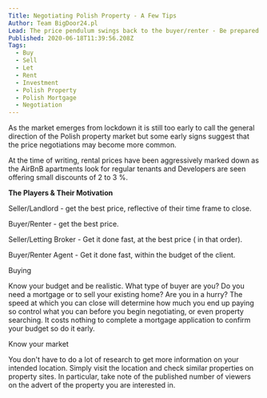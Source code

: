 ```yaml
---
Title: Negotiating Polish Property - A Few Tips
Author: Team BigDoor24.pl
Lead: The price pendulum swings back to the buyer/renter - Be prepared
Published: 2020-06-18T11:39:56.208Z
Tags:
  - Buy
  - Sell
  - Let
  - Rent
  - Investment
  - Polish Property
  - Polish Mortgage
  - Negotiation
---
```

As the market emerges from lockdown it is still too early to call the general direction of the Polish property market but some early signs suggest that the price negotiations may become more common.

At the time of writing, rental prices have been aggressively marked down as the AirBnB apartments look for regular tenants and Developers are seen offering small discounts of 2 to 3 %.

**The Players & Their Motivation**

Seller/Landlord - get the best price, reflective of their time frame to close.

Buyer/Renter - get the best price.

Seller/Letting Broker - Get it done fast, at the best price ( in that order).

Buyer/Renter Agent - Get it done fast, within the budget of the client.

Buying

Know your budget and be realistic. What type of buyer are you? Do you need a mortgage or to sell your existing home? Are you in a hurry? The speed at which you can close will determine how much you end up paying so control what you can before you begin negotiating, or even property searching. It costs nothing to complete a mortgage application to confirm your budget so do it early.

Know your market

You don't have to do a lot of research to get more information on your intended location. Simply visit the location and check similar properties on property sites. In particular, take note of the published number of viewers on the advert of the property you are interested in.